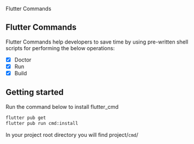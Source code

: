 Flutter Commands

## Flutter Commands
Flutter Commands help developers to save time by using pre-written shell scripts for performing the below operations:
- [x] Doctor
- [x] Run
- [x] Build

## Getting started
Run the command below to install flutter_cmd
```bash
flutter pub get
flutter pub run cmd:install 
```
In your project root directory you will find project/`cmd`/ 